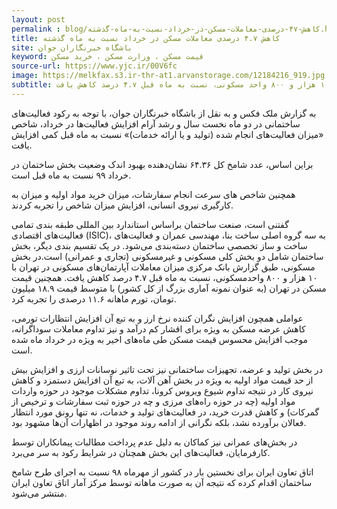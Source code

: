 ```yaml
---
layout: post
permalink : blog/کاهش-۴۷-درصدی-معاملات-مسکن-در-خرداد-نسبت-به-ماه-گذشته.html
title: کاهش ۴.۷ درصدی معاملات مسکن در خرداد نسبت به ماه گذشته
site: باشگاه خبرنگاران جوان
keyword: قیمت مسکن ، وزارت مسکن ، خرید مسکن
source-url: https://www.yjc.ir/00V6fc
image: https://melkfax.s3.ir-thr-at1.arvanstorage.com/12184216_919.jpg
subtitle: میزان معاملات آپارتمان‌های مسکونی در تهران با ۱۰ هزار و ۸۰۰ واحد مسکونی، نسبت به ماه قبل ۴.۷ درصد کاهش یافت.
---
```

به گزارش ملک فکس و به نقل از  باشگاه خبرنگاران جوان، با توجه به رکود فعالیت‌های ساختمانی در دو ماه نخست سال و رشد آرام افزایش فعالیت‌ها در خرداد، شاخص «میزان فعالیت‌های انجام شده (تولید و یا ارائه خدمات)» نسبت به ماه قبل کمی افزایش یافت.

براین اساس، عدد شامخ کل ۶۴.۳۶ نشان‌دهنده بهبود اندک وضعیت بخش ساختمان در خرداد ۹۹ نسبت به ماه قبل است.

همچنین شاخص های سرعت انجام سفارشات، میزان خرید مواد اولیه و میزان به کارگیری نیروی انسانی، افزایش میزان شاخص را تجربه کردند.

گفتنی است، صنعت ساختمان براساس استاندارد بین المللی طبقه بندی تمامی فعالیت‌های اقتصادی (ISIC)، به سه گروه اصلی ساخت بنا، مهندسی عمران و فعالیت‌های ساخت و ساز تخصصی ساختمان دسته‌بندی می‌شود. در یک تقسیم بندی دیگر، بخش ساختمان شامل دو بخش کلی مسکونی و غیرمسکونی (تجاری و عمرانی) است.در بخش مسکونی، طبق گزارش بانک مرکزی میزان معاملات آپارتمان‌های مسکونی در تهران با ۱۰ هزار و ۸۰۰ واحدمسکونی، نسبت به ماه قبل ۴.۷ درصد کاهش یافت. همچنین قیمت مسکن در تهران (به عنوان نمونه آماری بزرگ از کل کشور) با متوسط قیمت ۱۸.۹ میلیون تومان، تورم ماهانه ۱۱.۶ درصدی را تجربه کرد.

عواملی همچون افزایش نگران کننده نرخ ارز و به تبع آن افزایش انتظارات تورمی، کاهش عرضه مسکن به ویژه برای اقشار کم درآمد و نیز تداوم معاملات سوداگرانه، موجب افزایش محسوس قیمت مسکن طی ماه‌های اخیر به ویژه در خرداد ماه شده است.

در بخش تولید و عرضه، تجهیزات ساختمانی نیز تحت تاثیر نوسانات ارزی و افزایش بیش از حد قیمت مواد اولیه به ویژه در بخش آهن آلات، به تبع آن افزایش دستمزد و کاهش نیروی کار در نتیجه تداوم شیوع ویروس کرونا، تداوم مشکلات موجود در حوزه واردات مواد اولیه (چه در حوزه راه‌های مرزی و چه در حوزه ثبت سفارشات و ترخیص از گمرکات) و کاهش قدرت خرید، در فعالیت‌های تولید و خدمات، نه تنها رونق مورد انتظار فعالان برآورده نشد، بلکه نگرانی از ادامه روند موجود در اظهارات آن‌ها مشهود بود.

در بخش‌های عمرانی نیز کماکان به دلیل عدم پرداخت مطالبات پیمانکاران توسط کارفرمایان، فعالیت‌های این بخش همچنان در شرایط رکود به سر می‌برد.

اتاق تعاون ایران برای نخستین بار در کشور از مهرماه ۹۸ نسبت به اجرای طرح شامخ ساختمان اقدام کرده که نتیجه آن به صورت ماهانه توسط مرکز آمار اتاق تعاون ایران منتشر می‌شود.